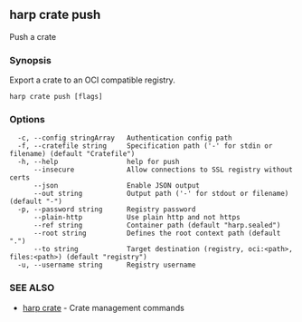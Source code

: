## harp crate push

Push a crate

### Synopsis

Export a crate to an OCI compatible registry.

```
harp crate push [flags]
```

### Options

```
  -c, --config stringArray   Authentication config path
  -f, --cratefile string     Specification path ('-' for stdin or filename) (default "Cratefile")
  -h, --help                 help for push
      --insecure             Allow connections to SSL registry without certs
      --json                 Enable JSON output
      --out string           Output path ('-' for stdout or filename) (default "-")
  -p, --password string      Registry password
      --plain-http           Use plain http and not https
      --ref string           Container path (default "harp.sealed")
      --root string          Defines the root context path (default ".")
      --to string            Target destination (registry, oci:<path>, files:<path>) (default "registry")
  -u, --username string      Registry username
```

### SEE ALSO

* [harp crate](harp_crate.md)	 - Crate management commands

